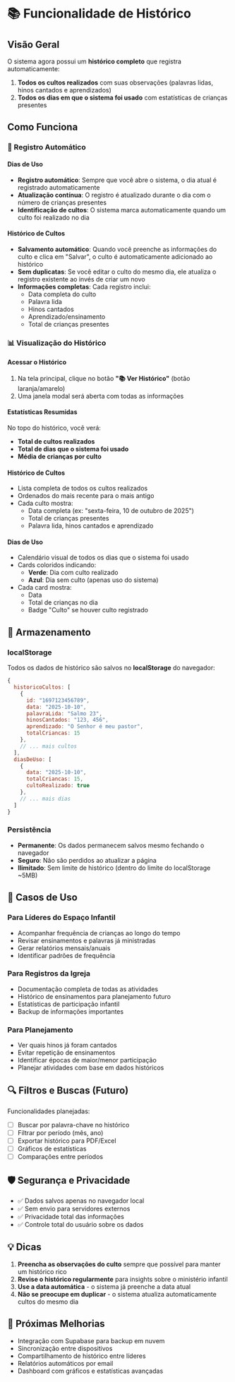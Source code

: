 # 📚 Funcionalidade de Histórico

## Visão Geral

O sistema agora possui um **histórico completo** que registra automaticamente:

1. **Todos os cultos realizados** com suas observações (palavras lidas, hinos cantados e aprendizados)
2. **Todos os dias em que o sistema foi usado** com estatísticas de crianças presentes

## Como Funciona

### 🔄 Registro Automático

#### Dias de Uso
- **Registro automático**: Sempre que você abre o sistema, o dia atual é registrado automaticamente
- **Atualização contínua**: O registro é atualizado durante o dia com o número de crianças presentes
- **Identificação de cultos**: O sistema marca automaticamente quando um culto foi realizado no dia

#### Histórico de Cultos
- **Salvamento automático**: Quando você preenche as informações do culto e clica em "Salvar", o culto é automaticamente adicionado ao histórico
- **Sem duplicatas**: Se você editar o culto do mesmo dia, ele atualiza o registro existente ao invés de criar um novo
- **Informações completas**: Cada registro inclui:
  - Data completa do culto
  - Palavra lida
  - Hinos cantados
  - Aprendizado/ensinamento
  - Total de crianças presentes

### 📊 Visualização do Histórico

#### Acessar o Histórico
1. Na tela principal, clique no botão **"📚 Ver Histórico"** (botão laranja/amarelo)
2. Uma janela modal será aberta com todas as informações

#### Estatísticas Resumidas
No topo do histórico, você verá:
- **Total de cultos realizados**
- **Total de dias que o sistema foi usado**
- **Média de crianças por culto**

#### Histórico de Cultos
- Lista completa de todos os cultos realizados
- Ordenados do mais recente para o mais antigo
- Cada culto mostra:
  - Data completa (ex: "sexta-feira, 10 de outubro de 2025")
  - Total de crianças presentes
  - Palavra lida, hinos cantados e aprendizado

#### Dias de Uso
- Calendário visual de todos os dias que o sistema foi usado
- Cards coloridos indicando:
  - **Verde**: Dia com culto realizado
  - **Azul**: Dia sem culto (apenas uso do sistema)
- Cada card mostra:
  - Data
  - Total de crianças no dia
  - Badge "Culto" se houver culto registrado

## 💾 Armazenamento

### localStorage
Todos os dados de histórico são salvos no **localStorage** do navegador:

```javascript
{
  historicoCultos: [
    {
      id: "1697123456789",
      data: "2025-10-10",
      palavraLida: "Salmo 23",
      hinosCantados: "123, 456",
      aprendizado: "O Senhor é meu pastor",
      totalCriancas: 15
    },
    // ... mais cultos
  ],
  diasDeUso: [
    {
      data: "2025-10-10",
      totalCriancas: 15,
      cultoRealizado: true
    },
    // ... mais dias
  ]
}
```

### Persistência
- **Permanente**: Os dados permanecem salvos mesmo fechando o navegador
- **Seguro**: Não são perdidos ao atualizar a página
- **Ilimitado**: Sem limite de histórico (dentro do limite do localStorage ~5MB)

## 🎯 Casos de Uso

### Para Líderes do Espaço Infantil
- Acompanhar frequência de crianças ao longo do tempo
- Revisar ensinamentos e palavras já ministradas
- Gerar relatórios mensais/anuais
- Identificar padrões de frequência

### Para Registros da Igreja
- Documentação completa de todas as atividades
- Histórico de ensinamentos para planejamento futuro
- Estatísticas de participação infantil
- Backup de informações importantes

### Para Planejamento
- Ver quais hinos já foram cantados
- Evitar repetição de ensinamentos
- Identificar épocas de maior/menor participação
- Planejar atividades com base em dados históricos

## 🔍 Filtros e Buscas (Futuro)

Funcionalidades planejadas:
- [ ] Buscar por palavra-chave no histórico
- [ ] Filtrar por período (mês, ano)
- [ ] Exportar histórico para PDF/Excel
- [ ] Gráficos de estatísticas
- [ ] Comparações entre períodos

## 🛡️ Segurança e Privacidade

- ✅ Dados salvos apenas no navegador local
- ✅ Sem envio para servidores externos
- ✅ Privacidade total das informações
- ✅ Controle total do usuário sobre os dados

## 💡 Dicas

1. **Preencha as observações do culto** sempre que possível para manter um histórico rico
2. **Revise o histórico regularmente** para insights sobre o ministério infantil
3. **Use a data automática** - o sistema já preenche a data atual
4. **Não se preocupe em duplicar** - o sistema atualiza automaticamente cultos do mesmo dia

## 🚀 Próximas Melhorias

- Integração com Supabase para backup em nuvem
- Sincronização entre dispositivos
- Compartilhamento de histórico entre líderes
- Relatórios automáticos por email
- Dashboard com gráficos e estatísticas avançadas

